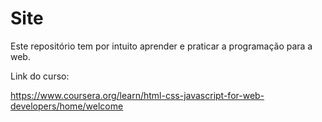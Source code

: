 # Site

Este repositório tem por intuito aprender e praticar a programação para a web.

Link do curso:

https://www.coursera.org/learn/html-css-javascript-for-web-developers/home/welcome